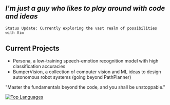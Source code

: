 ## ***I'm just a guy who likes to play around with code and ideas***
    
    Status Update: Currently exploring the vast realm of possibilities with Vim

## Current Projects
- Persona, a low-training speech-emotion recognition model with high classification accuracies
- BumperVision, a collection of computer vision and ML ideas to design autonomous robot systems (going beyond PathPlanner)

"Master the fundamentals beyond the code, and you shall be unstoppable."

[![Top Languages](https://github-readme-stats.vercel.app/api/top-langs/?username=otpidusmatar&theme=tokyonight)](https://github.com/anuraghazra/github-readme-stats)

<!--
**otpidusmatar/otpidusmatar** is a ✨ _special_ ✨ repository because its `README.md` (this file) appears on your GitHub profile.

Here are some ideas to get you started:

- 🔭 I’m currently working on ...
- 🌱 I’m currently learning ...
- 👯 I’m looking to collaborate on ...
- 🤔 I’m looking for help with ...
- 💬 Ask me about ...
- 📫 How to reach me: ...
- 😄 Pronouns: ...
- ⚡ Fun fact: ...
-->
